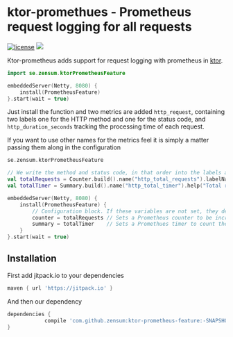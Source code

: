 # ktor-promethues - Prometheus request logging for all requests
[![license](https://img.shields.io/github/license/zensum/ktor-prometheus-feature.svg)]() [![](https://jitpack.io/v/zensum/ktor-prometheus-feature.svg)](https://jitpack.io/#zensum/ktor-prometheus-feature)

Ktor-prometheus adds support for request logging with prometheus in [ktor](https://ktor.io).

```kotlin
import se.zensum.ktorPrometheusFeature

embeddedServer(Netty, 8080) {
    install(PrometheusFeature)
}.start(wait = true)
```

Just install the function and two metrics are added `http_request`,
containing two labels one for the HTTP method and one for the status
code, and `http_duration_seconds` tracking the processing time of each
request.


If you want to use other names for the metrics feel it is simply a
matter passing them along in the configuration

```kotlin import
se.zensum.ktorPrometheusFeature

// We write the method and status code, in that order into the labels and those must therefore exist.
val totalRequests = Counter.build().name("http_total_requests").labelNames("method", "status_code").help("Total number of requests").register()
val totalTimer = Summary.build().name("http_total_timer").help("Total response time").register()

embeddedServer(Netty, 8080) {
    install(PrometheusFeature) {
        // Configuration block. If these variables are not set, they default to null and wont be used
        counter = totalRequests // Sets a Prometheus counter to be increased for each request.
        summary = totalTimer    // Sets a Promethues timer to count the total response time of the requests
    }
}.start(wait = true)
```

## Installation
First add jitpack.io to your dependencies

``` gradle
maven { url 'https://jitpack.io' }
```

And then our dependency

``` gradle
dependencies {
            compile 'com.github.zensum:ktor-prometheus-feature:-SNAPSHOT'
}
```
